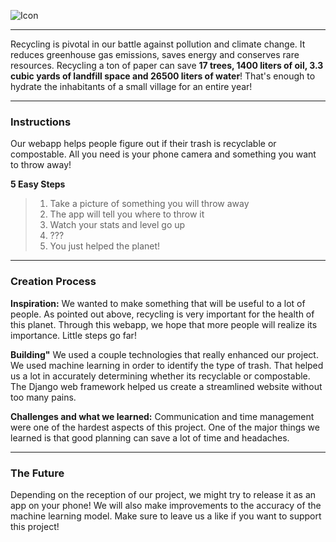 ![Icon](https://media.discordapp.net/attachments/1175270205388226630/1175516912894099526/Capture-removebg-preview.png?ex=656b8470&is=65590f70&hm=4b23a97a1c6b9f278be8c5dbbbc7627fcdad1685de885dab9a2811d50c971ad2&=&width=651&height=598)

---
Recycling is pivotal in our battle against pollution and climate change. It reduces greenhouse gas emissions, saves energy and conserves rare resources. Recycling a ton of paper can save **17 trees, 1400 liters of oil, 3.3 cubic yards of landfill space and 26500 liters of water**! That's enough to hydrate the inhabitants of a small village for an entire year! 

---
### Instructions
Our webapp helps people figure out if their trash is recyclable or compostable. All you need is your phone camera and something you want to throw away!

**5 Easy Steps**
> 1. Take a picture of something you will throw away
> 2. The app will tell you where to throw it
> 3. Watch your stats and level go up
> 4. ???
> 5. You just helped the planet!

---
### Creation Process

**Inspiration:**
We wanted to make something that will be useful to a lot of people. As pointed out above, recycling is very important for the health of this planet. Through this webapp, we hope that more people will realize its importance. Little steps go far!

**Building"**
We used a couple technologies that really enhanced our project. We used machine learning in order to identify the type of trash. That helped us a lot in accurately determining whether its recyclable or compostable. The Django web framework helped us create a streamlined website without too many pains.

**Challenges and what we learned:**
Communication and time management were one of the hardest aspects of this project. One of the major things we learned is that good planning can save a lot of time and headaches.  

---
### The Future
Depending on the reception of our project, we might try to release it as an app on your phone! We will also make improvements to the accuracy of the machine learning model. Make sure to leave us a like if you want to support this project!
